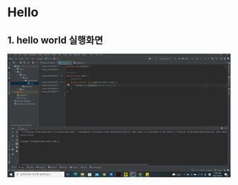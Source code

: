 # Hello

## 1. hello world 실행화면

<img src='https://github.com/mink0517/Hello/blob/master/screenshots/%ED%99%94%EB%A9%B4%20%EC%BA%A1%EC%B2%98%202022-09-02%20170856.png?raw=true'>
